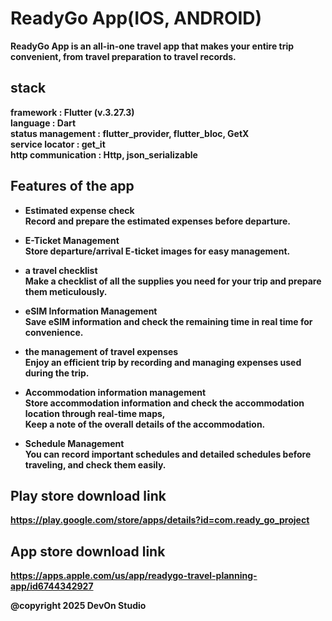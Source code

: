 # ReadyGo App(IOS, ANDROID)

<b>ReadyGo<b> App is an all-in-one travel app that makes your entire trip convenient, 
from travel preparation to travel records.

## stack
framework : <b>Flutter<b> (v.3.27.3)  
language : <b>Dart<b>  
status management : <b>flutter_provider, flutter_bloc, GetX<b>  
service locator : get_it  
http communication : Http, json_serializable

## Features of the app

- <b>Estimated expense check<b>  
Record and prepare the estimated expenses before departure.

- <b>E-Ticket Management<b>  
Store departure/arrival E-ticket images for easy management.

-  <b>a travel checklist<b>  
Make a checklist of all the supplies you need for your trip and prepare them meticulously.

- <b>eSIM Information Management<b>  
Save eSIM information and check the remaining time in real time for convenience.

- <b>the management of travel expenses<b>  
Enjoy an efficient trip by recording and managing expenses used during the trip.

- <b>Accommodation information management<b>  
Store accommodation information and check the accommodation location through real-time maps,  
Keep a note of the overall details of the accommodation.

- <b>Schedule Management<b>  
You can record important schedules and detailed schedules before traveling, and check them easily.

## Play store download link
https://play.google.com/store/apps/details?id=com.ready_go_project

## App store download link
https://apps.apple.com/us/app/readygo-travel-planning-app/id6744342927

<b>@copyright 2025 DevOn Studio<b>
